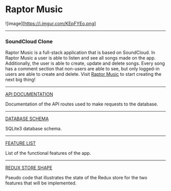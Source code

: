 # Raptor Music
![image][https://i.imgur.com/KEpFYEo.png]

***
### SoundCloud Clone

Raptor Music is a full-stack application that is based on SoundCloud. In Raptor Music a user is able to listen and see all songs made on the app. Additionally, the user is able to create, update and delete songs. Every song has a comment section that non-users are able to see, but only logged-in users are able to create and delete. Visit [Raptor Music](https://sebastian-soundcloud.herokuapp.com/) to start creating the next big thing!

***

[API DOCUMENTATION](https://github.com/Reptar007/SoundCloud-API/wiki/API-DOCUMENTATION)

Documentation of the API routes used to make requests to the database.

***

[DATABASE SCHEMA](https://github.com/Reptar007/SoundCloud-API/wiki/DB-SCHEMA)

SQLite3 database schema.

***

[FEATURE LIST](https://github.com/Reptar007/SoundCloud-API/wiki/FEATURES)

List of the functional features of the app. 

***

[REDUX STORE SHAPE](https://github.com/Reptar007/SoundCloud-API/wiki/SoundCloud-Redux-Store-Shape)

Pseudo code that illustrates the state of the Redux store for the two features that will be implemented. 
